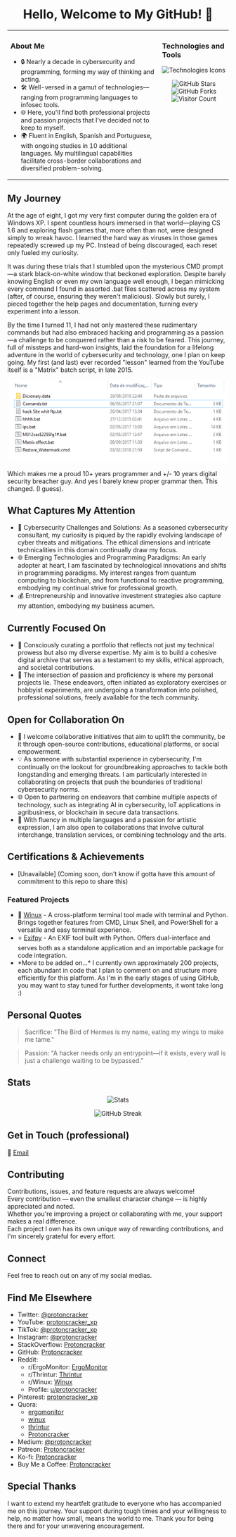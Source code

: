 <h1 align="center">Hello, Welcome to My GitHub! 👋</h1>

<table>
<tr>
<td valign="top">

### About Me

- 🔒 Nearly a decade in cybersecurity and programming, forming my way of thinking and acting.
- 🛠 Well-versed in a gamut of technologies—ranging from programming languages to infosec tools.
- 🌐 Here, you'll find both professional projects and passion projects that I've decided not to keep to myself.
- 🌍 Fluent in English, Spanish and Portuguese, with ongoing studies in 10 additional languages. My multilingual capabilities facilitate cross-border collaborations and diversified problem-solving.

</td>
<td valign="top">

### Technologies and Tools

<img src="https://skillicons.dev/icons?i=bash,cpp,c,java,python,js,html,sql&theme=dark" alt="Technologies Icons" />

<!-- Interactive Badges -->
<p align="center">
  <img src="https://img.shields.io/github/stars/Protoncracker?style=social" alt="GitHub Stars" />
  <img src="https://img.shields.io/github/forks/Protoncracker?style=social" alt="GitHub Forks" />
  <img src="https://visitor-badge.glitch.me/badge?page_id=Protoncracker.visitor-badge" alt="Visitor Count" />
</p>

</td>
</tr>
</table>

## My Journey
At the age of eight, I got my very first computer during the golden era of Windows XP. I spent countless hours immersed in that world—playing CS 1.6 and exploring flash games that, more often than not, were designed simply to wreak havoc. I learned the hard way as viruses in those games repeatedly screwed up my PC. Instead of being discouraged, each reset only fueled my curiosity.

It was during these trials that I stumbled upon the mysterious CMD prompt—a stark black-on-white window that beckoned exploration. Despite barely knowing English or even my own language well enough, I began mimicking every command I found in assorted .bat files scattered across my system (after, of course, ensuring they weren't malicious). Slowly but surely, I pieced together the help pages and documentation, turning every experiment into a lesson.

By the time I turned 11, I had not only mastered these rudimentary commands but had also embraced hacking and programming as a passion—a challenge to be conquered rather than a risk to be feared. This journey, full of missteps and hard-won insights, laid the foundation for a lifelong adventure in the world of cybersecurity and technology, one I plan on keep going. My first (and last) ever recorded "lesson" learned from the YouTube itself is a "Matrix" batch script, in late 2015.
<p align="center">
  <img src="rembember.png" alt="Remember Image" />
</p>
Which makes me a proud 10+ years programmer and +/- 10 years digital security breacher guy. 
And yes I barely knew proper grammar then. This changed. (I guess).


<h2>What Captures My Attention</h2>
<ul>
  <li>🔐 Cybersecurity Challenges and Solutions: As a seasoned cybersecurity consultant, my curiosity is piqued by the rapidly evolving landscape of cyber threats and mitigations. The ethical dimensions and intricate technicalities in this domain continually draw my focus.</li>
  <li>🌐 Emerging Technologies and Programming Paradigms: An early adopter at heart, I am fascinated by technological innovations and shifts in programming paradigms. My interest ranges from quantum computing to blockchain, and from functional to reactive programming, embodying my continual strive for professional growth.</li>
  <li>💰 Entrepreneurship and innovative investment strategies also capture my attention, embodying my business acumen.</li>
</ul>

<h2>Currently Focused On</h2>
<ul>
  <li>📂 Consciously curating a portfolio that reflects not just my technical prowess but also my diverse expertise. My aim is to build a cohesive digital archive that serves as a testament to my skills, ethical approach, and societal contributions.</li>
  <li>🎯 The intersection of passion and proficiency is where my personal projects lie. These endeavors, often initiated as exploratory exercises or hobbyist experiments, are undergoing a transformation into polished, professional solutions, freely available for the tech community.</li>
</ul>

<h2>Open for Collaboration On</h2>
<ul>
  <li>🌱 I welcome collaborative initiatives that aim to uplift the community, be it through open-source contributions, educational platforms, or social empowerment.</li>
  <li>💡 As someone with substantial experience in cybersecurity, I'm continually on the lookout for groundbreaking approaches to tackle both longstanding and emerging threats. I am particularly interested in collaborating on projects that push the boundaries of traditional cybersecurity norms.</li>
  <li>🌐 Open to partnering on endeavors that combine multiple aspects of technology, such as integrating AI in cybersecurity, IoT applications in agribusiness, or blockchain in secure data transactions.</li>
  <li>🎵 With fluency in multiple languages and a passion for artistic expression, I am also open to collaborations that involve cultural interchange, translation services, or combining technology and the arts.</li>
</ul>

## Certifications & Achievements
- [Unavailable] (Coming soon, don't know if gotta have this amount of commitment to this repo to share this)

<h3>Featured Projects</h3>
<ul>
  <li>💼 <a href="https://github.com/Protoncracker/Winux/">Winux</a> - A cross-platform terminal tool made with terminal and Python. Brings together features from CMD, Linux Shell, and PowerShell for a versatile and easy terminal experience.</li>
  <li>⭐ <a href="https://github.com/Protoncracker/exifpy">Exifpy</a> - An EXIF tool built with Python. Offers dual-interface and serves both as a standalone application and an importable package for code integration.</li>
  <li>*More to be added on...* I currently own approximately 200 projects, each abundant in code that I plan to comment on and structure more efficiently for this platform. As I'm in the early stages of using GitHub, you may want to stay tuned for further developments, it wont take long :)</li>
</ul>

## Personal Quotes
> Sacrifice: "The Bird of Hermes is my name, eating my wings to make me tame."

> Passion: "A hacker needs only an entrypoint—if it exists, every wall is just a challenge waiting to be bypassed."

## Stats
<p align="center">
  <img src="https://github-readme-stats.vercel.app/api?username=Protoncracker" alt="Stats" />
</p>

<!-- Dynamic Contributions Widget -->
<p align="center">
  <img src="https://github-readme-streak-stats.herokuapp.com/?user=Protoncracker" alt="GitHub Streak" />
</p>

<h2>Get in Touch (professional)</h2>
<p>📧 <a href="mailto:tryme.freefall963@passinbox.com">Email</a></p>

## Contributing
Contributions, issues, and feature requests are always welcome!  
Every contribution — even the smallest character change — is highly appreciated and noted.  
Whether you're improving a project or collaborating with me, your support makes a real difference.  
Each project I own has its own unique way of rewarding contributions, and I'm sincerely grateful for every effort.

## Connect
Feel free to reach out on any of my social medias.

## Find Me Elsewhere
- Twitter: [@protoncracker](https://twitter.com/protoncracker)
- YouTube: [protoncracker_xp](https://www.youtube.com/@protoncracker_xp)
- TikTok: [@protoncracker_xp](https://www.tiktok.com/@protoncracker_xp)
- Instagram: [@protoncracker](https://www.instagram.com/protoncracker/)
- StackOverflow: [Protoncracker](https://stackoverflow.com/users/22671125/protoncracker)
- GitHub: [Protoncracker](https://github.com/Protoncracker)
- Reddit:  
  - r/ErgoMonitor: [ErgoMonitor](https://www.reddit.com/r/ErgoMonitor/)
  - r/Thrintur: [Thrintur](https://www.reddit.com/r/Thrintur/)
  - r/Winux: [Winux](https://www.reddit.com/r/Winux/)
  - Profile: [u/protoncracker](https://www.reddit.com/user/protoncracker)
- Pinterest: [protoncracker_xp](https://br.pinterest.com/protoncracker_xp/)
- Quora:  
  - [ergomonitor](https://ergomonitor.quora.com/)
  - [winux](https://winux.quora.com/)
  - [thrintur](https://thrintur.quora.com/)
  - [Protoncracker](https://pt.quora.com/profile/Protoncracker)
- Medium: [@protoncracker](https://medium.com/@protoncracker)
- Patreon: [Protoncracker](https://patreon.com/Protoncracker)
- Ko-fi: [Protoncracker](https://ko-fi.com/protoncracker)
- Buy Me a Coffee: [Protoncracker](https://www.buymeacoffee.com/protoncracker)


## Special Thanks

I want to extend my heartfelt gratitude to everyone who has accompanied me on this journey. Your support during tough times and your willingness to help, no matter how small, means the world to me. Thank you for being there and for your unwavering encouragement.
